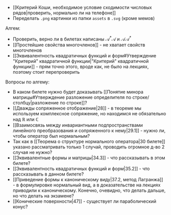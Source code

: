 - [[Критерий Коши, необходимое условие сходимости числовых рядов|проверить, нормально ли на телефоне]]
- Переделать `.png` картинки из папки `assets` в `.svg` (кроме мемов)

Алгем:
- Проверить, верно ли в билетах написаны $\mathcal{A}^{*}\mathcal{A}$ и $\mathcal{A}\mathcal{A}^{*}$
- [[Простейшие свойства многочленов]] - не хватает свойств многочленов
- [[Эквивалентность квадратичных функций и форм#Утверждение "Критерий" квадратичной функции|"Критерий" квадратичной функции]] - прям точно этого, вроде как, не было на лекциях, поэтому стоит перепроверить

Вопросы по алгему:
- В каком билете нужно будет доказывать [[Понятие минора матрицы#Утверждение разложение определителя по строке/столбцу|разложение по строке]]?
- [[Дважды сопряженное отображение|28]] - в теореме мы используем комплексное сопряжение, но находимся не обязательно над $\mathbb{R}$ или $\mathbb{C}$
- [[Взаимосвязь между инвариантными подпространствами линейного преобразования и сопряженного к нему|29.1]] - нужно ли, чтобы оператор был нормальным?
- Так как в [[Теорема о структуре нормального оператора|30 билете]] указано рассматривать только 1 случай, проводить огромное д-во 2 случая не нужно?
- [[Эквивалентные формы и матрицы|34.3]] - что рассказывать в этом билете?
- [[Эквивалентность квадратичных функций и форм|35.2]] - что рассказывать в данном билете?
- [[Приведение формы к каноническому виду|37.2, метод Лагранжа]] - в формулировке нормальный вид, а в доказательстве на лекциях приводили к каноническому. Конечно, очевидно, что делать дальше, но что делать на экзамене?
- [[Конические поверхности|47]] - существует ли параболический конус?
